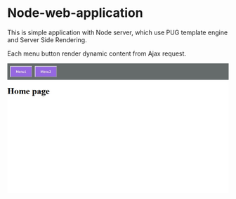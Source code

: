 # Node-web-application
This is simple application with Node server, which use PUG template engine and Server Side Rendering.

Each menu button render dynamic content from Ajax request.
<p><img border="0" src="web.jpg"></p>

